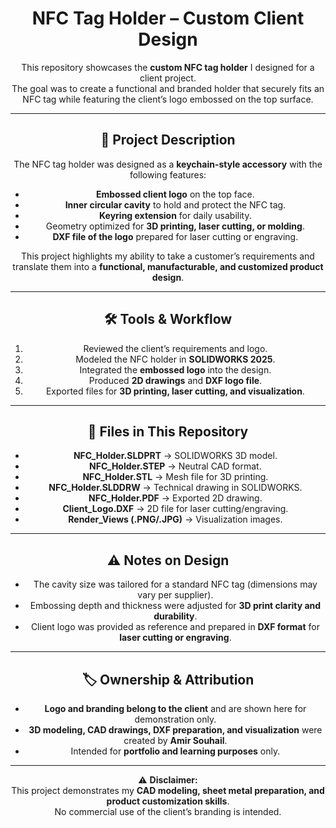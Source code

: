 
<div align="center">

# NFC Tag Holder – Custom Client Design

This repository showcases the **custom NFC tag holder** I designed for a client project.  
The goal was to create a functional and branded holder that securely fits an NFC tag while featuring the client’s logo embossed on the top surface.  

---

## 📌 Project Description

The NFC tag holder was designed as a **keychain-style accessory** with the following features:
- **Embossed client logo** on the top face.  
- **Inner circular cavity** to hold and protect the NFC tag.  
- **Keyring extension** for daily usability.  
- Geometry optimized for **3D printing, laser cutting, or molding**.  
- **DXF file of the logo** prepared for laser cutting or engraving.  

This project highlights my ability to take a customer’s requirements and translate them into a **functional, manufacturable, and customized product design**.  

---

## 🛠️ Tools & Workflow

1. Reviewed the client’s requirements and logo.  
2. Modeled the NFC holder in **SOLIDWORKS 2025**.  
3. Integrated the **embossed logo** into the design.  
4. Produced **2D drawings** and **DXF logo file**.  
5. Exported files for **3D printing, laser cutting, and visualization**.  

---

## 📂 Files in This Repository

- **NFC_Holder.SLDPRT** → SOLIDWORKS 3D model.  
- **NFC_Holder.STEP** → Neutral CAD format.  
- **NFC_Holder.STL** → Mesh file for 3D printing.  
- **NFC_Holder.SLDDRW** → Technical drawing in SOLIDWORKS.  
- **NFC_Holder.PDF** → Exported 2D drawing.  
- **Client_Logo.DXF** → 2D file for laser cutting/engraving.  
- **Render_Views (.PNG/.JPG)** → Visualization images.  

---

## ⚠️ Notes on Design

- The cavity size was tailored for a standard NFC tag (dimensions may vary per supplier).  
- Embossing depth and thickness were adjusted for **3D print clarity and durability**.  
- Client logo was provided as reference and prepared in **DXF format** for **laser cutting or engraving**.  

---

## 🏷️ Ownership & Attribution

- **Logo and branding belong to the client** and are shown here for demonstration only.  
- **3D modeling, CAD drawings, DXF preparation, and visualization** were created by **Amir Souhail**.  
- Intended for **portfolio and learning purposes** only.  

---

⚠️ **Disclaimer:**  
This project demonstrates my **CAD modeling, sheet metal preparation, and product customization skills**.  
No commercial use of the client’s branding is intended.  



